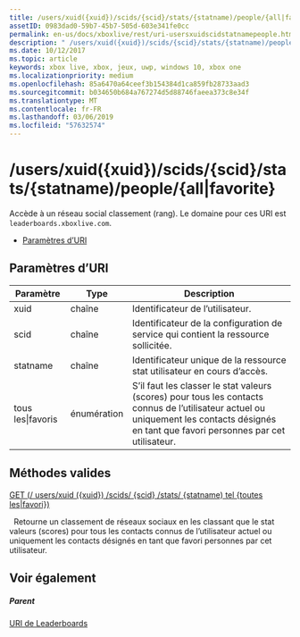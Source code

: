 ```yaml
---
title: /users/xuid({xuid})/scids/{scid}/stats/{statname)/people/{all|favorite}
assetID: 0983dad0-59b7-45b7-505d-603e341fe0cc
permalink: en-us/docs/xboxlive/rest/uri-usersxuidscidstatnamepeople.html
description: " /users/xuid({xuid})/scids/{scid}/stats/{statname)/people/{all|favorite}"
ms.date: 10/12/2017
ms.topic: article
keywords: xbox live, xbox, jeux, uwp, windows 10, xbox one
ms.localizationpriority: medium
ms.openlocfilehash: 85a6470a64ceef3b154384d1ca859fb28733aad3
ms.sourcegitcommit: b034650b684a767274d5d88746faeea373c8e34f
ms.translationtype: MT
ms.contentlocale: fr-FR
ms.lasthandoff: 03/06/2019
ms.locfileid: "57632574"
---
```

# <a name="usersxuidxuidscidsscidstatsstatnamepeopleallfavorite"></a>/users/xuid({xuid})/scids/{scid}/stats/{statname)/people/{all|favorite}
Accède à un réseau social classement (rang).
Le domaine pour ces URI est `leaderboards.xboxlive.com`.

  * [Paramètres d’URI](#ID4EV)

<a id="ID4EV"></a>


## <a name="uri-parameters"></a>Paramètres d’URI

| Paramètre| Type| Description|
| --- | --- | --- |
| xuid| chaîne| Identificateur de l’utilisateur.|
| scid| chaîne| Identificateur de la configuration de service qui contient la ressource sollicitée.|
| statname| chaîne| Identificateur unique de la ressource stat utilisateur en cours d’accès.|
| tous les\|favoris| énumération| S’il faut les classer le stat valeurs (scores) pour tous les contacts connus de l’utilisateur actuel ou uniquement les contacts désignés en tant que favori personnes par cet utilisateur.|

<a id="ID4EOC"></a>


## <a name="valid-methods"></a>Méthodes valides

[GET (/ users/xuid ({xuid}) /scids/ {scid} /stats/ {statname) tel {toutes les\|favori})](uri-usersxuidscidstatnamepeopleget.md)

&nbsp;&nbsp;Retourne un classement de réseaux sociaux en les classant que le stat valeurs (scores) pour tous les contacts connus de l’utilisateur actuel ou uniquement les contacts désignés en tant que favori personnes par cet utilisateur.

<a id="ID4EYC"></a>


## <a name="see-also"></a>Voir également

<a id="ID4E1C"></a>


##### <a name="parent"></a>Parent

[URI de Leaderboards](atoc-reference-leaderboard.md)
